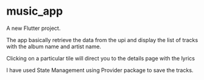 
# music_app

A new Flutter project.

The app basically retrieve the data from the upi and display the list of tracks with
the album name and artist name.

Clicking on a particular tile will direct you to the details page with the lyrics

I have used State Management using Provider package to save the tracks.
